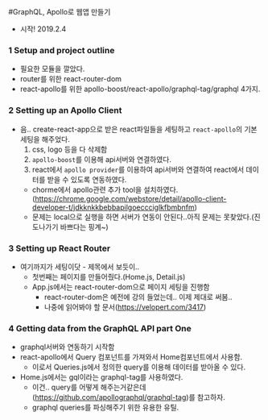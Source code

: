 #GraphQL, Apollo로 웹앱 만들기

* 시작! 2019.2.4

### 1 Setup and project outline
* 필요한 모듈을 깔았다.
* router를 위한 react-router-dom
* react-apollo를 위한 apollo-boost/react-apollo/graphql-tag/graphql 4가지.

### 2 Setting up an Apollo Client
* 음.. create-react-app으로 받은 react파일들을 세팅하고 ```react-apollo```의 기본 세팅을 해주었다.
    1. css, logo 등을 다 삭제함
    1. ```apollo-boost```를 이용해 api서버와 연결하였다.
    1. react에서 ```apollo provider```를 이용하여 api서버와 연결하여 react에서 데이터를 받을 수 있도록 연동하였다.
    * chorme에서 apollo관련 추가 tool을 설치하였다.(https://chrome.google.com/webstore/detail/apollo-client-developer-t/jdkknkkbebbapilgoeccciglkfbmbnfm)
    * 문제는 local으로 실행을 하면 서버가 연동이 안된다..아직 문제는 못찾았다.(진도나가기 바쁘다는 핑계~)

### 3 Setting up React Router
* 여기까지가 세팅이닷 - 제목에서 보듯이..
    * 첫번째는 페이지를 만들어줬다.(Home.js, Detail.js)
    * App.js에서는 react-router-dom으로 페이지 세팅을 진행함
        * react-router-dom은 예전에 강의 들었는데.. 이제 제대로 써봄..
        * 나중에 읽어봐야 할 문서(https://velopert.com/3417)

### 4 Getting data from the GraphQL API part One
* graphql서버와 연동하기 시작함
* react-apollo에서 Query 컴포넌트를 가져와서 Home컴포넌트에서 사용함.
    * 이로서 Queries.js에서 정의한 query를 이용해 데이터를 받아올 수 있다.
* Home.js에서는 gql이라는 graphql-tag를 사용하였다.
    * 이건.. query를 어떻게 해주는거같은데(https://github.com/apollographql/graphql-tag)를 참고하자.
    * graphql queries를 파싱해주기 위한 유용한 유틸.
